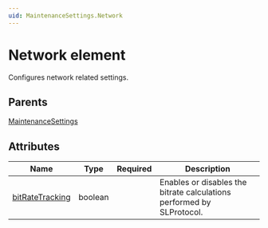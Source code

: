 ```yaml
---
uid: MaintenanceSettings.Network
---
```


# Network element

Configures network related settings.

## Parents

[MaintenanceSettings](xref:MaintenanceSettings)

## Attributes

| Name | Type | Required | Description |
| --- | --- | --- | --- |
| [bitRateTracking](xref:MaintenanceSettings.Network-bitRateTracking) | boolean |  | Enables or disables the bitrate calculations performed by SLProtocol. |
